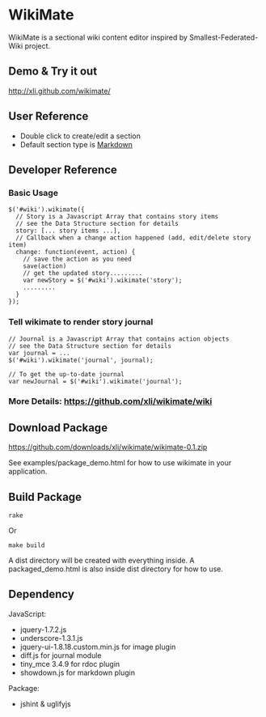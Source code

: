 WikiMate
==============================

WikiMate is a sectional wiki content editor inspired by Smallest-Federated-Wiki project.

Demo & Try it out
------------------------------

<http://xli.github.com/wikimate/>

User Reference
--------

* Double click to create/edit a section
* Default section type is [Markdown](http://daringfireball.net/projects/markdown/)

Developer Reference
----------

### Basic Usage
    $('#wiki').wikimate({
      // Story is a Javascript Array that contains story items
      // see the Data Structure section for details
      story: [... story items ...],
      // Callback when a change action happened (add, edit/delete story item)
      change: function(event, action) {
        // save the action as you need
        save(action)
        // get the updated story.........
        var newStory = $('#wiki').wikimate('story');
        .........
      }
    });

### Tell wikimate to render story journal

    // Journal is a Javascript Array that contains action objects
    // see the Data Structure section for details
    var journal = ... 
    $('#wiki').wikimate('journal', journal);

    // To get the up-to-date journal
    var newJournal = $('#wiki').wikimate('journal');

### More Details: <https://github.com/xli/wikimate/wiki>

Download Package
-------------------------------

https://github.com/downloads/xli/wikimate/wikimate-0.1.zip

See examples/package_demo.html for how to use wikimate in your application.

Build Package
-------------------------------

    rake

Or

    make build

A dist directory will be created with everything inside.
A packaged_demo.html is also inside dist directory for how to use.

Dependency
-------------------------------

JavaScript:

* jquery-1.7.2.js
* underscore-1.3.1.js
* jquery-ui-1.8.18.custom.min.js for image plugin
* diff.js for journal module
* tiny_mce 3.4.9 for rdoc plugin
* showdown.js for markdown plugin

Package:

* jshint & uglifyjs

